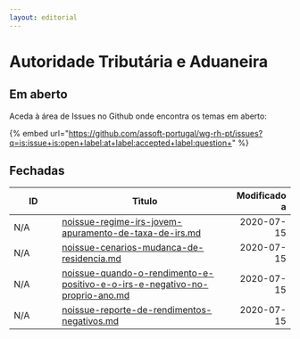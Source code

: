 ```yaml
---
layout: editorial
---
```


# Autoridade Tributária e Aduaneira

## Em aberto

Aceda à área de Issues no Github onde encontra os temas em aberto:

{% embed url="https://github.com/assoft-portugal/wg-rh-pt/issues?q=is:issue+is:open+label:at+label:accepted+label:question+" %}

## Fechadas

<table><thead><tr><th width="110">ID</th><th width="479" data-type="content-ref">Tìtulo</th><th align="right">Modificado a</th></tr></thead><tbody><tr><td>N/A</td><td><a href="noissue-regime-irs-jovem-apuramento-de-taxa-de-irs.md">noissue-regime-irs-jovem-apuramento-de-taxa-de-irs.md</a></td><td align="right">2020-07-15</td></tr><tr><td>N/A</td><td><a href="noissue-cenarios-mudanca-de-residencia.md">noissue-cenarios-mudanca-de-residencia.md</a></td><td align="right">2020-07-15</td></tr><tr><td>N/A</td><td><a href="noissue-quando-o-rendimento-e-positivo-e-o-irs-e-negativo-no-proprio-ano.md">noissue-quando-o-rendimento-e-positivo-e-o-irs-e-negativo-no-proprio-ano.md</a></td><td align="right">2020-07-15</td></tr><tr><td>N/A</td><td><a href="noissue-reporte-de-rendimentos-negativos.md">noissue-reporte-de-rendimentos-negativos.md</a></td><td align="right">2020-07-15</td></tr></tbody></table>







